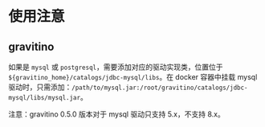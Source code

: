 # 使用注意

## gravitino
如果是 `mysql` 或 `postgresql`，需要添加对应的驱动实现类，位置位于 `${gravitino_home}/catalogs/jdbc-mysql/libs`。在 docker 容器中挂载 mysql 驱动时，只需添加：`/path/to/mysql.jar:/root/gravitino/catalogs/jdbc-mysql/libs/mysql.jar`。

注意：gravitino 0.5.0 版本对于 mysql 驱动只支持 5.x，不支持 8.x。